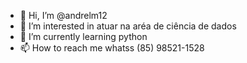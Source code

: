 - 👋 Hi, I’m @andrelm12
- 👀 I’m interested in atuar na aréa de ciência de dados  
- 🌱 I’m currently learning  python  
- 📫 How to reach me whatss (85) 98521-1528

<!---
andrelm12/andrelm12 is a ✨ special ✨ repository because its `README.md` (this file) appears on your GitHub profile.
You can click the Preview link to take a look at your changes.
--->
